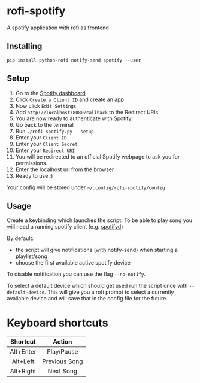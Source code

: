 # rofi-spotify

A spotify application with rofi as frontend

## Installing

`pip install python-rofi notify-send spotify --user`

## Setup 

1. Go to the [Spotify dashboard](https://developer.spotify.com/dashboard/applications)
1. Click `Create a Client ID` and create an app
1. Now click `Edit Settings`
1. Add `http://localhost:8080/callback` to the Redirect URIs
1. You are now ready to authenticate with Spotify!
1. Go back to the terminal
1. Run `./rofi-spotify.py --setup`
1. Enter your `Client ID`
1. Enter your `Client Secret`
1. Enter your `Redirect URI`
1. You will be redirected to an official Spotify webpage to ask you for permissions.
1. Enter the localhost url from the browser
1. Ready to use :)

Your config will be stored under `~/.config/rofi-spotify/config`

## Usage

Create a keybinding which launches the script.
To be able to play song you will need a running spotify client (e.g. [spotifyd](https://github.com/Spotifyd/spotifyd))

By default:
- the script will give notifications (with notify-send) when starting a playlist/song
- choose the first available active spotify device 

To disable notification you can use the flag `--no-notify`.

To select a default device which should get used run the script once with `--default-device`. This will give you a rofi prompt to select a currently available device and will save that in the config file for the future.

# Keyboard shortcuts

|  Shortcut |     Action    |
|:---------:|:-------------:|
| Alt+Enter |   Play/Pause  |
|  Alt+Left | Previous Song |
| Alt+Right |   Next Song   |  
